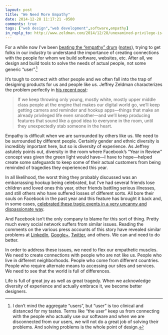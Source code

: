```yaml
---
layout: post
title: "We Need More Empathy"
date: 2014-12-28 11:17:21 -0500
comments: true
tags: ["web design","web development",software,empathy]
in_reply_to: http://www.zeldman.com/2014/12/28/unexamined-privilege-is-the-real-source-of-cruelty-in-facebooks-your-year-in-review/
---
```


For a while now I’ve been [beating the “empathy” drum](http://www.slideshare.net/AaronGustafson/designing-with-empathy-breaking-development-nashville-2013) ([notes](http://www.lukew.com/ff/entry.asp?1810)), trying to get folks in our industry to understand the importance of creating connections with the people for whom we build software, websites, etc. After all, we design and build tools to solve the needs of actual people, not some generic “user”.<!-- more -->[^1]

It’s tough to connect with other people and we often fall into the trap of designing products for us and people like us. Jeffrey Zeldman characterizes the problem perfectly in [his recent post](http://www.zeldman.com/2014/12/28/unexamined-privilege-is-the-real-source-of-cruelty-in-facebooks-your-year-in-review/):

> If we keep throwing only young, mostly white, mostly upper middle class people at the engine that makes our digital world go, we’ll keep getting camera and reminder and hookup apps—things that make an already privileged life even smoother—and we’ll keep producing features that sound like a good idea to everyone in the room, until they unexpectedly stab someone in the heart.

Empathy is difficult when we are surrounded by others like us. We need to be surrounded by different people. Certainly gender and ethnic diversity is incredibly important here, but so is diversity of experience. As Jeffrey astutely points out, diversity in the room where Facebook’s “Year in Review” concept was given the green light would have—I have to hope—helped create some safeguards to keep some of their actual customers from being reminded of tragedies they experienced this year.

In all likelihood, the worst thing they probably discussed was an embarrassing hookup being celebrated, but I’ve had several friends lose children and loved ones this year, other friends battling serious illnesses, and still others who have suffered losses of different sorts. All bore their souls on Facebook in the past year and this feature has brought it back and, in some cases, [celebrated these tragic events in a very uncanny and dispassionate way](http://meyerweb.com/eric/thoughts/2014/12/24/inadvertent-algorithmic-cruelty/).

And Facebook isn’t the only company to blame for this sort of thing. Pretty much every social network suffers from similar issues. Reading the comments on the various press accounts of this story have revealed similar problems at [LinkedIn](http://arstechnica.com/business/2014/12/facebook-apologizes-for-morbid-results-with-its-year-in-review-nag/?comments=1&post=28196195#comment-28196195), [Google+](http://arstechnica.com/business/2014/12/facebook-apologizes-for-morbid-results-with-its-year-in-review-nag/?comments=1&post=28196709#comment-28196709), [Twitter](http://www.deathanddigitallegacy.com/2010/08/05/twitter-recommends-dead-friends/), and others. We can and need to do better.

In order to address these issues, we need to flex our empathetic muscles. We need to create connections with people who are not like us. People who live in different neighborhoods. People who come from different countries. People who require alternate means to accessing our sites and services. We need to see that the world is full of differences.

Life is full of great joy as well as great tragedy. When we acknowledge diversity of experience and actually embrace it, we become better designers.


[^1]: I don’t mind the aggregate “users”, but “user” is too clinical and distanced for my tastes. Terms like “the user” keep us from connecting with the people who actually use our software and when we are disconnected from our users, we will not do a great job of solving their problems. And solving problems is the whole point of design.
